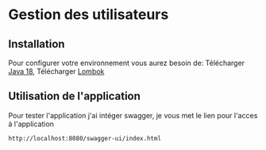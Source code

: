 # Gestion des utilisateurs

## Installation
Pour configurer votre environnement vous aurez besoin de: 
Télécharger [Java 18](https://www.oracle.com/java/technologies/javase/jdk18-archive-downloads.html),
Télécharger [Lombok](https://projectlombok.org/download)
## Utilisation de l'application
Pour tester l'application j'ai intéger swagger, je vous met le lien pour l'acces à l'application
```link
http://localhost:8080/swagger-ui/index.html
```
